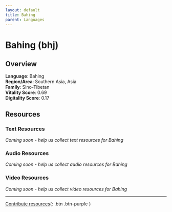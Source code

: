 ```yaml
---
layout: default
title: Bahing
parent: Languages
---
```


# Bahing (bhj)

## Overview

**Language**: Bahing  
**Region/Area**: Southern Asia, Asia  
**Family**: Sino-Tibetan  
**Vitality Score**: 0.69  
**Digitality Score**: 0.17  

## Resources

### Text Resources
*Coming soon - help us collect text resources for Bahing*

### Audio Resources
*Coming soon - help us collect audio resources for Bahing*

### Video Resources
*Coming soon - help us collect video resources for Bahing*

---

[Contribute resources](https://fairtrain.github.io/){: .btn .btn-purple }
